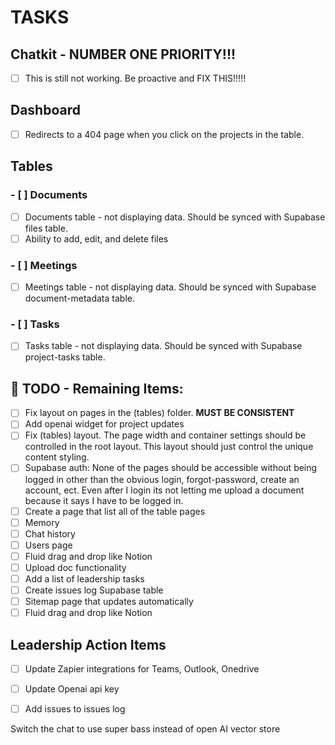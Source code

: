 # TASKS

## Chatkit - NUMBER ONE PRIORITY!!! 

- [ ] This is still not working. Be proactive and FIX THIS!!!!!

## Dashboard
- [ ] Redirects to a 404 page when you click on the projects in the table.


## Tables

### - [ ] Documents
- [ ] Documents table - not displaying data. Should be synced with Supabase files table.
- [ ] Ability to add, edit, and delete files

### - [ ] Meetings
- [ ] Meetings table - not displaying data. Should be synced with Supabase document-metadata table.

### - [ ] Tasks
- [ ] Tasks table - not displaying data. Should be synced with Supabase project-tasks table.

## 🔄 TODO - Remaining Items:

- [ ] Fix layout on pages in the (tables) folder. **MUST BE CONSISTENT**
- [ ] Add openai widget for project updates
- [ ] Fix (tables) layout. The page width and container settings should be controlled in the root layout. This layout should just control the unique content styling.
- [ ] Supabase auth: None of the pages should be accessible without being logged in other than the obvious login, forgot-password, create an account, ect. Even after I login its not letting me upload a document because it says I have to be logged in.
- [ ] Create a page that list all of the table pages
- [ ] Memory
- [ ] Chat history  
- [ ] Users page
- [ ] Fluid drag and drop like Notion
- [ ] Upload doc functionality
- [ ] Add a list of leadership tasks
- [ ] Create issues log Supabase table
- [ ] Sitemap page that updates automatically
- [ ] Fluid drag and drop like Notion

## Leadership Action Items
- [ ] Update Zapier integrations for Teams, Outlook, Onedrive
- [ ] Update Openai api key
- [ ] Add issues to issues log


Switch the chat to use super bass instead of open AI vector store